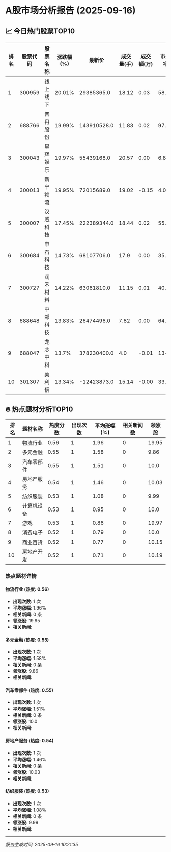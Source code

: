 # A股市场分析报告 (2025-09-16)

## 📈 今日热门股票TOP10

| 排名 | 股票代码 | 股票名称 | 涨跌幅(%) | 最新价 | 成交量(手) | 成交额(万) | 市盈率 | 市值(亿) |
|------|----------|----------|-----------|--------|------------|------------|--------|----------|
| 1 | 300959 | 线上线下 | 20.01% | 29385365.0 | 18.12 | 0.03 | 58.1 | 0.00 |
| 2 | 688766 | 普冉股份 | 19.99% | 143910528.0 | 11.83 | 0.02 | 97.88 | -0.00 |
| 3 | 300043 | 星辉娱乐 | 19.97% | 55439168.0 | 20.57 | 0.00 | 6.83 | 0.00 |
| 4 | 300013 | 新宁物流 | 19.95% | 72015689.0 | 19.02 | -0.15 | 4.09 | 0.00 |
| 5 | 300007 | 汉威科技 | 17.45% | 222389344.0 | 18.44 | 0.02 | 55.19 | 0.00 |
| 6 | 300684 | 中石科技 | 14.73% | 68107706.0 | 17.9 | 0.00 | 35.62 | 0.00 |
| 7 | 300727 | 润禾材料 | 14.22% | 63061810.0 | 11.15 | 0.01 | 40.85 | 0.00 |
| 8 | 688648 | 中邮科技 | 13.83% | 26474496.0 | 7.82 | 0.00 | 64.66 | 0.00 |
| 9 | 688047 | 龙芯中科 | 13.7% | 378230400.0 | 4.0 | -0.01 | 134.1 | -0.00 |
| 10 | 301307 | 美利信 | 13.34% | -12423873.0 | 15.14 | -0.00 | 33.87 | -0.00 |

## 🔥 热点题材分析TOP10

| 排名 | 题材名称 | 热度分数 | 出现次数 | 平均涨幅(%) | 相关新闻数 | 领涨股 |
|------|----------|----------|----------|-------------|------------|--------|
| 1 | 物流行业 | 0.56 | 1 | 1.96 | 0 | 19.95 |
| 2 | 多元金融 | 0.55 | 1 | 1.58 | 0 | 9.86 |
| 3 | 汽车零部件 | 0.55 | 1 | 1.51 | 0 | 10.0 |
| 4 | 房地产服务 | 0.54 | 1 | 1.46 | 0 | 10.03 |
| 5 | 纺织服装 | 0.53 | 1 | 1.08 | 0 | 9.99 |
| 6 | 计算机设备 | 0.53 | 1 | 0.95 | 0 | 10.0 |
| 7 | 游戏 | 0.53 | 1 | 0.86 | 0 | 19.97 |
| 8 | 消费电子 | 0.52 | 1 | 0.79 | 0 | 10.0 |
| 9 | 商业百货 | 0.52 | 1 | 0.77 | 0 | 10.15 |
| 10 | 房地产开发 | 0.52 | 1 | 0.71 | 0 | 10.19 |

### 热点题材详情


#### 物流行业 (热度: 0.56)
- **出现次数**: 1 次
- **平均涨幅**: 1.96%
- **相关新闻**: 0 条
- **领涨股**: 19.95
- **相关新闻**:

#### 多元金融 (热度: 0.55)
- **出现次数**: 1 次
- **平均涨幅**: 1.58%
- **相关新闻**: 0 条
- **领涨股**: 9.86
- **相关新闻**:

#### 汽车零部件 (热度: 0.55)
- **出现次数**: 1 次
- **平均涨幅**: 1.51%
- **相关新闻**: 0 条
- **领涨股**: 10.0
- **相关新闻**:

#### 房地产服务 (热度: 0.54)
- **出现次数**: 1 次
- **平均涨幅**: 1.46%
- **相关新闻**: 0 条
- **领涨股**: 10.03
- **相关新闻**:

#### 纺织服装 (热度: 0.53)
- **出现次数**: 1 次
- **平均涨幅**: 1.08%
- **相关新闻**: 0 条
- **领涨股**: 9.99
- **相关新闻**:

---
*报告生成时间: 2025-09-16 10:21:35*
